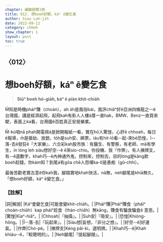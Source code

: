 ```yaml
---
chapter: 鹹酸甜第1冊
title: 012. 想boeh好額，káⁿ ē變乞食
author: Siau Lah-jih
date: 2022-09-12
category: chheh
show_chapter: 1
layout: post
toc: true
---
```

  
## 〈012〉
# 想boeh好額，káⁿ ē變乞食
>**Siūⁿ boeh hó-gia̍h, káⁿ ē piàn khit-chia̍h**
 
M̄知是時機pháiⁿ賺（choán），ah a̍h是風俗bái，風評chiâⁿ好ê亞洲四條龍之一ê台灣國，講是經濟起飛，起飛kah有影人人樓á厝一直hak，BMW、Benz一直買來駛，表面上ka看，台灣國ê百姓真正安居樂業。

M̄-kú咱nā phah開電視á是掀開報紙一看，實在hō͘人驚惶，心肝ē chhoah，每日ê報導，m̄是搶劫、放銃，to̍h是suh安、綁票，iáu有hit-lō看--起-來bē恐惶，ī--落-去ē發狂ê『大家樂』、六合彩kah股市族：有醫生、有警察，有老師、mā有學生，in lóng leh siàu想好空--ê ē來sio-chio。你投機、我『作弊』，有人揀牌支，有--ê選數字，khah巧--ê內神通外鬼，控制來，控制去，目的lóng是kāng款boeh趁錢，你kám知？到尾á有gōa chē人怨嘆ka-tī是愚痴（gû-chhi）。

最後苦勸老實古意ê你kah我，腳踏實地khah快活，nā無，neh腳尾是khiā無久，「想boeh好額，káⁿ ē變乞食。」

### 【註解】

|詞|解說|
|Káⁿ會變乞食|可能會變khit-chia̍h。|
|Pháiⁿ賺|Pháiⁿ賺食（pháiⁿ choán-chia̍h）kap pháiⁿ趁食（thàn-chia̍h）無kāng，賺食有騙食騙食ê 意思。|
|驚惶|Kiaⁿ-hiâⁿ。|
|Chhoah|『抽搐』。|
|Suh安|『吸安』。|
|恐惶|Khióng-hông。|
|Ī--落-去|『玩起來』。|
|Siàu想|妄想，『非分之想』。|
|好空--ê|好運氣。|
|作弊|Chò-pè。|
|揀牌支|Kéng pâi-ki，選明牌。|
|Khah巧--ê|Khah khiáu--ê，『較聰明的』。|
|Neh腳尾|『提起腳跟』。|
